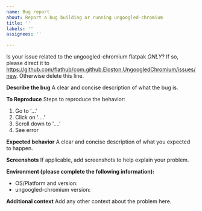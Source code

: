 ```yaml
---
name: Bug report
about: Report a bug building or running ungoogled-chromium
title: ''
labels: ''
assignees: ''

---
```


Is your issue related to the ungoogled-chromium flatpak _ONLY_? If so, please direct it to https://github.com/flathub/com.github.Eloston.UngoogledChromium/issues/new. Otherwise delete this line.

**Describe the bug**
A clear and concise description of what the bug is.

**To Reproduce**
Steps to reproduce the behavior:
1. Go to '...'
2. Click on '....'
3. Scroll down to '....'
4. See error

**Expected behavior**
A clear and concise description of what you expected to happen.

**Screenshots**
If applicable, add screenshots to help explain your problem.

**Environment (please complete the following information):**
 - OS/Platform and version:
 - ungoogled-chromium version:

**Additional context**
Add any other context about the problem here.
